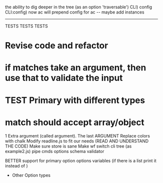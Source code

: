 
the ability to dig deeper in the tree (as an option 'traversable')
    CLI) config
    CLI:config) now ac will prepend config for ac
        -- maybe add instances

--------------


TESTS TESTS TESTS
# Revise code and refactor
# if matches take an argument, then use that to validate the input
# TEST Primary with different types
# match should accept array/object
1 Extra argument (called argument). The last ARGUMENT
Replace colors with chalk
Modify readline.js to fit our needs (READ AND UNDERSTAND THE CODE)
Make sure store is sane
Make wf switch cli tree (as example2.js)
pipe cmds options
schema validator

BETTER support for primary option options variables (if there is a list print it instead of <value>)


- Other Option types
